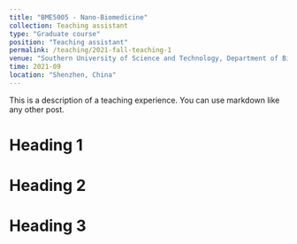 ```yaml
---
title: "BME5005 - Nano-Biomedicine"
collection: Teaching assistant
type: "Graduate course"
position: "Teaching assistant"
permalink: /teaching/2021-fall-teaching-1
venue: "Southern University of Science and Technology, Department of Biomedical and Engineering"
time: 2021-09
location: "Shenzhen, China"
---
```


This is a description of a teaching experience. You can use markdown like any other post.

Heading 1
======

Heading 2
======

Heading 3
======
